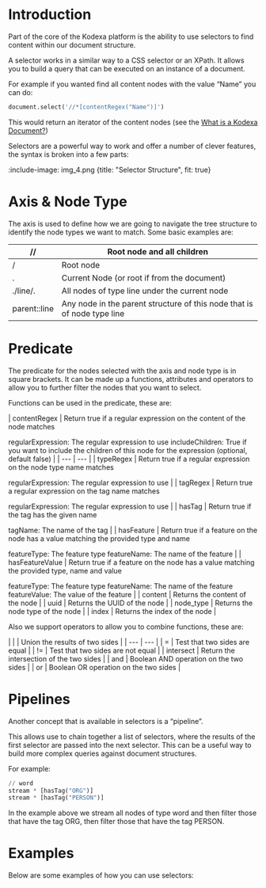 # Introduction

Part of the core of the Kodexa platform is the ability to use selectors to find content within our document structure.

A selector works in a similar way to a CSS selector or an XPath. It allows you to build a query that can be executed on
an instance of a document.

For example if you wanted find all content nodes with the value “Name” you can do:

```python
document.select('//*[contentRegex("Name")]')
```

This would return an iterator of the content nodes (see
the [What is a Kodexa Document?](kodexa-document/introduction))

Selectors are a powerful way to work and offer a number of clever features, the syntax is broken into a few parts:

:include-image: img_4.png {title: "Selector Structure", fit: true}

# Axis & Node Type

The axis is used to define how we are going to navigate the tree structure to identify the node types we want to match.
Some basic examples are:

| //           | Root node and all children                                              |
|--------------|-------------------------------------------------------------------------|
| /            | Root node                                                               |
| .            | Current Node  (or root if from the document)                            |
| ./line/.     | All nodes of type line under the current node                           |
| parent::line | Any node in the parent structure of this node that is of node type line |

# Predicate

The predicate for the nodes selected with the axis and node type is in square brackets. It can be made up a functions,
attributes and operators to allow you to further filter the nodes that you want to select.

Functions can be used in the predicate, these are:

| contentRegex | Return true if a regular expression on the content of the node matches

regularExpression:  The regular expression to use
includeChildren: True if you want to include the children of this node for the expression (optional, default false)
|
| --- | --- |
| typeRegex | Return true if a regular expression on the node type name matches

regularExpression:  The regular expression to use |
| tagRegex | Return true a regular expression on the tag name matches

regularExpression:  The regular expression to use |
| hasTag | Return true if the tag has the given name

tagName:  The name of the tag |
| hasFeature | Return true if a feature on the node has a value matching the provided type and name

featureType:  The feature type
featureName: The name of the feature |
| hasFeatureValue | Return true if a feature on the node has a value matching the provided type, name and value

featureType:  The feature type
featureName: The name of the feature
featureValue: The value of the feature |
| content | Returns the content of the node |
| uuid | Returns the UUID of the node |
| node_type | Returns the node type of the node |
| index | Returns the index of the node |

Also we support operators to allow you to combine functions, these are:

| | | Union the results of two sides |
| --- | --- |
| = | Test that two sides are equal |
| != | Test that two sides are not equal |
| intersect | Return the intersection of the two sides |
| and | Boolean AND operation on the two sides |
| or | Boolean OR operation on the two sides |

# Pipelines

Another concept that is available in selectors is a “pipeline”.

This allows use to chain together a list of selectors, where the results of the first selector are passed into the next
selector. This can be a useful way to build more complex queries against document structures.

For example:

```python
// word
stream * [hasTag("ORG")]
stream * [hasTag("PERSON")]
```

In the example above we stream all nodes of type word and then filter those that have the tag ORG, then filter those
that have the tag PERSON.

# Examples

Below are some examples of how you can use selectors: